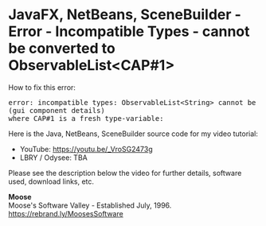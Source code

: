 # JavaFX, NetBeans, SceneBuilder - Error - Incompatible Types - cannot be converted to ObservableList&lt;CAP#1&gt;

How to fix this error:

<pre>
error: incompatible types: ObservableList&lt;String&gt; cannot be converted to ObservableList&lt;CAP#1&gt;
(gui component details)
where CAP#1 is a fresh type-variable:
</pre>

Here is the Java, NetBeans, SceneBuilder source code for my video tutorial:
* YouTube: https://youtu.be/_VroSG2473g
* LBRY / Odysee: TBA

Please see the description below the video for further details, software used, download links, etc.

**Moose**
<br>Moose's Software Valley - Established July, 1996.
<br>https://rebrand.ly/MoosesSoftware



